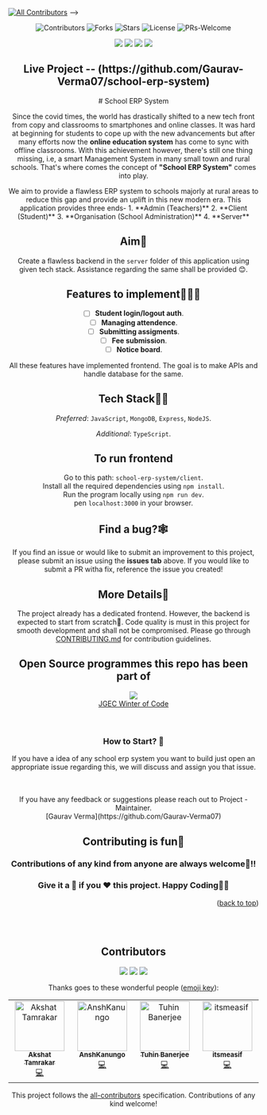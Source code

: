 
<!-- ALL-CONTRIBUTORS-BADGE:START - Do not remove or modify this section -->
 [![All Contributors](https://img.shields.io/badge/all_contributors-4-orange.svg?style=flat-square)](#contributors-) -->
<!-- ALL-CONTRIBUTORS-BADGE:END -->
<div align="center">

![Contributors](https://img.shields.io/github/contributors/Gaurav-Verma07/school-erp-system?style=for-the-badge)
  ![Forks](https://img.shields.io/github/forks/Gaurav-Verma07/school-erp-system?style=for-the-badge)
![Stars](https://img.shields.io/github/stars/Gaurav-Verma07/school-erp-system?style=for-the-badge)
![License](https://img.shields.io/github/license/Gaurav-Verma07/school-erp-system?style=for-the-badge)
![PRs-Welcome](https://img.shields.io/badge/PRs-welcome-brightgreen.svg?style=for-the-badge) 

![](https://img.shields.io/github/issues-raw/Gaurav-Verma07/school-erp-system?color=orange&style=for-the-badge)
![](https://img.shields.io/github/issues-closed/Gaurav-Verma07/school-erp-system?style=for-the-badge)
![](https://img.shields.io/github/issues-pr/Gaurav-Verma07/school-erp-system?style=for-the-badge)
![](https://img.shields.io/github/issues-pr-closed-raw/Gaurav-Verma07/school-erp-system?style=for-the-badge) 
<p align="center">
<h2>Live Project -- (https://github.com/Gaurav-Verma07/school-erp-system)</h2>
# School ERP System

Since the covid times, the world has drastically shifted to a new tech front from copy and classrooms to smartphones and online classes. It was hard at beginning for students to cope up with the new advancements but after many efforts now the **online education system** has come to sync with offline classrooms. With this achievement however, there's still one thing missing, i.e, a smart Management System in many small town and rural schools. That's where comes the concept of **"School ERP System"** comes into play.
 
</p>
We aim to provide a flawless ERP system to schools majorly at rural areas to reduce this gap and provide an uplift in this new modern era. 
This application provides three ends-
1. **Admin (Teachers)**
2. **Client (Student)**
3. **Organisation (School Administration)**
4. **Server**


## Aim🎯

Create a flawless backend in the `server` folder of this application using given tech stack. Assistance regarding the same shall be provided 😊.

## **Features** to implement🚀🚀🚀

- [ ] **Student login/logout auth**.
- [ ] **Managing attendence**.
- [ ] **Submitting assigments**.
- [ ] **Fee submission**. 
- [ ] **Notice board**. 

All these features have implemented frontend. The goal is to make APIs and handle database for the same.

## Tech Stack👩‍💻

_Preferred_: `JavaScript`, `MongoDB`, `Express`, `NodeJS`.

_Additional_: `TypeScript`.

## To run frontend

 Go to this path: `school-erp-system/client`.<br>
 Install all the required dependencies using `npm install`.<br>
 Run the program locally using `npm run dev`.<br>
 pen `localhost:3000` in your browser.<br>

## Find a bug?🕸

If you find an issue or would like to submit an improvement to this project, please submit an issue using the **issues tab** above. If you would like to submit a PR witha fix, reference the issue you created!
 </p>

## More Details📑

The project already has a dedicated frontend. However, the backend is expected to start from scratch💪.
Code quality is must in this project for smooth development and shall not be compromised.
Please go through [CONTRIBUTING.md](https://github.com/Gaurav-Verma07/school-erp-system/blob/main/CONTRIBUTING.md) for contribution guidelines.
 
<h2 align="center">Open Source programmes this repo has been part of</h2>
<a href="https://github.com/harshita214/Chrome-Extension"><img src="https://badges.frapsoft.com/os/v2/open-source.svg?v=103"></a>
<div align="center">
    <a href="https://jwoc.tech/">JGEC Winter of Code</a>

</div>
<br>
<br>

<!-- ------------------------------------------------------------------------------------------------------------------------------------------------------ -->
<!-- ------------------------------------------------------------------------------------------------------------------------------------------------------------- -->
###  How to Start?  📌

If you have a idea of any school erp system you want to build just open an appropriate issue regarding this, we will discuss and assign you that issue.

<br>

<br>
If you have any feedback or suggestions please reach out to Project - Maintainer.  <br>
[Gaurav Verma](https://github.com/Gaurav-Verma07)

<h2>Contributing is fun🧡</h2>


<h3>Contributions of any kind from anyone are always welcome🌟!!</h3>
<h3>Give it a 🌟 if you ❤ this project. Happy Coding👨‍💻</h3>
<p align="right">(<a href="#top">back to top</a>)</p>
<br>

<br>







<!-- ------------------------------------------------------------------------------------------------------------------------------------------------------ -->
<!-- ------------------------------------------------------------------------------------------------------------------------------------------------------------- -->
<h2 align="center">Contributors</h2>
<a href="https://github.com/Gaurav-Verma07/school-erp-system"><img src="https://forthebadge.com/images/badges/built-by-developers.svg"  ></a> 
<a href="https://github.com/Gaurav-Verma07/school-erp-system"><img src="https://forthebadge.com/images/badges/built-with-love.svg"  ></a> 
<a href="https://github.com/Gaurav-Verma07/school-erp-system"><img src="https://forthebadge.com/images/badges/built-with-swag.svg" ></a>   

<br>


Thanks goes to these wonderful people ([emoji key](https://allcontributors.org/docs/en/emoji-key)):

<!-- ALL-CONTRIBUTORS-LIST:START - Do not remove or modify this section -->
<!-- prettier-ignore-start -->
<!-- markdownlint-disable -->
<table>
  <tbody>
    <tr>
      <td align="center" valign="top" width="14.28%"><a href="https://linktr.ee/akshattamrakar"><img src="https://avatars.githubusercontent.com/u/47246016?v=4?s=100" width="100px;" alt="Akshat Tamrakar"/><br /><sub><b>Akshat Tamrakar</b></sub></a><br /><a href="https://github.com/Gaurav Verma/School ERP System/commits?author=Akshat103" title="Code">💻</a></td>
      <td align="center" valign="top" width="14.28%"><a href="https://github.com/Anshkanungo"><img src="https://avatars.githubusercontent.com/u/56950431?v=4?s=100" width="100px;" alt="AnshKanungo"/><br /><sub><b>AnshKanungo</b></sub></a><br /><a href="https://github.com/Gaurav Verma/School ERP System/commits?author=Anshkanungo" title="Code">💻</a></td>
      <td align="center" valign="top" width="14.28%"><a href="https://github.com/TuhinBanerjee31"><img src="https://avatars.githubusercontent.com/u/76838565?v=4?s=100" width="100px;" alt="Tuhin Banerjee"/><br /><sub><b>Tuhin Banerjee</b></sub></a><br /><a href="https://github.com/Gaurav Verma/School ERP System/commits?author=TuhinBanerjee31" title="Code">💻</a></td>
      <td align="center" valign="top" width="14.28%"><a href="https://github.com/SHAIKASIFALI"><img src="https://avatars.githubusercontent.com/u/86062660?v=4?s=100" width="100px;" alt="itsmeasif"/><br /><sub><b>itsmeasif</b></sub></a><br /><a href="https://github.com/Gaurav Verma/School ERP System/commits?author=SHAIKASIFALI" title="Code">💻</a></td>
    </tr>
  </tbody>
</table>

<!-- markdownlint-restore -->
<!-- prettier-ignore-end -->

<!-- ALL-CONTRIBUTORS-LIST:END -->

This project follows the [all-contributors](https://github.com/all-contributors/all-contributors) specification. Contributions of any kind welcome!
